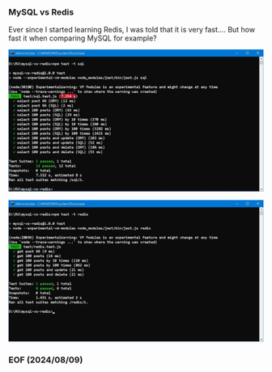 ### MySQL vs Redis 

Ever since I started learning Redis, I was told that it is very fast.... But how fast it when comparing MySQL for example? 

![alt sql](img/test-sql.JPG)

![alt redis](img/test-redis.JPG)

### EOF (2024/08/09)